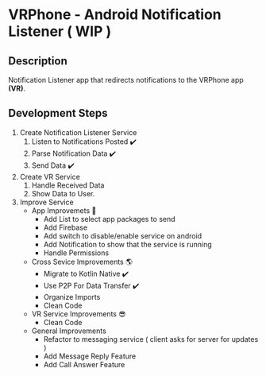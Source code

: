 # VRPhone - Android Notification Listener ( WIP )

## Description
Notification Listener app that redirects notifications to the VRPhone app **(VR)**.

## Development Steps
1. Create Notification Listener Service
	1. Listen to Notifications Posted ✔️
	2. Parse Notification Data ✔️
	3. Send Data ✔️
2. Create VR Service 
	1. Handle Received Data
	2. Show Data to User. 
3. Improve Service 
	* App Improvemets 📱
		* Add List to select app packages to send
		* Add Firebase
		* Add switch to disable/enable service on android
		* Add Notification to show that the service is running
		* Handle Permissions
	* Cross Sevice Improvements 🌎
		* Migrate to Kotlin Native ✔️
		* Use P2P For Data Transfer ✔️
		* Organize Imports
		* Clean Code
	* VR Service Improvements 😎
		* Clean Code
	* General Improvements
		* Refactor to messaging service ( client asks for server for updates )
		* Add Message Reply Feature 
		* Add Call Answer Feature 
